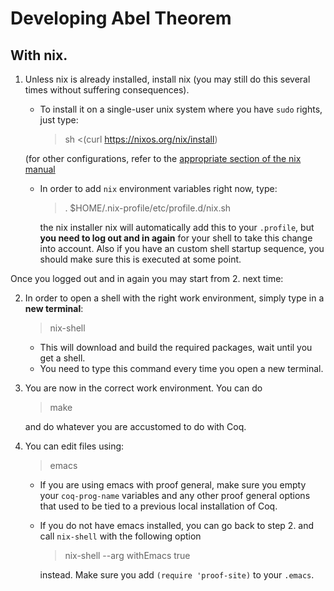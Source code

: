 # Developing Abel Theorem

## With nix.

1. Unless nix is already installed, install nix (you may still do this several
   times without suffering consequences).
   - To install it on a single-user unix system where you
     have `sudo` rights, just type:
     > sh <(curl https://nixos.org/nix/install)

   (for other configurations, refer to the [appropriate section of the
   nix manual](https://nixos.org/nix/manual/#ch-installing-binary)

   - In order to add `nix` environment variables right now, type:
     > . $HOME/.nix-profile/etc/profile.d/nix.sh

     the nix installer nix will automatically add this to your
     `.profile`, but **you need to log out and in again** for your shell
     to take this change into account. Also if you have an custom
     shell startup sequence, you should make sure this is executed at
     some point.

Once you logged out and in again you may start from 2. next time:

2. In order to open a shell with the right work environment, simply
   type in a **new terminal**:
   > nix-shell
   - This will download and build the required packages, wait until
     you get a shell.
   - You need to type this command every time you open a new terminal.

3. You are now in the correct work environment. You can do
   > make
   
   and do whatever you are accustomed to do with Coq.

4. You can edit files using:
   > emacs
   - If you are using emacs with proof general, make sure you empty your
     `coq-prog-name` variables and any other proof general options that
     used to be tied to a previous local installation of Coq.
   - If you do not have emacs installed, you can go back to
     step 2. and call `nix-shell` with the following option
     > nix-shell --arg withEmacs true
     
     instead. Make sure you add `(require 'proof-site)` to your `.emacs`.
